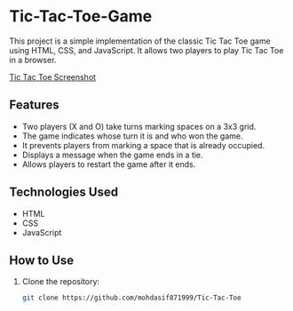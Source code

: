 # Tic-Tac-Toe-Game

This project is a simple implementation of the classic Tic Tac Toe game using HTML, CSS, and JavaScript. It allows two players to play Tic Tac Toe in a browser.

[Tic Tac Toe Screenshot](screenshot.png)

## Features

- Two players (X and O) take turns marking spaces on a 3x3 grid.
- The game indicates whose turn it is and who won the game.
- It prevents players from marking a space that is already occupied.
- Displays a message when the game ends in a tie.
- Allows players to restart the game after it ends.

## Technologies Used

- HTML
- CSS
- JavaScript

## How to Use

1. Clone the repository:
   ```bash
   git clone https://github.com/mohdasif871999/Tic-Tac-Toe
